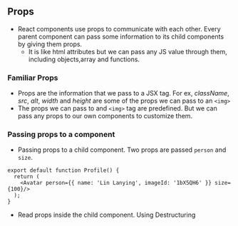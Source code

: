 ## Props
- React components use props to communicate with each other. Every parent component can pass some information to its child components by giving them props.
  - It is like html attributes but we can pass any JS value through them, including objects,array and functions.
  
### Familiar Props
- Props are the information that we pass to a JSX tag. For ex, *className*, *src*, *alt*, *width* and *height* are some of the props we can pass to an `<img>`
- The props we can pass to and `<img>` tag are predefined. But we can pass any props to our own components to customize them.

### Passing props to a component
- Passing props to a child component. Two props are passed `person` and `size`.
```
export default function Profile() {
  return (
    <Avatar person={{ name: 'Lin Lanying', imageId: '1bX5QH6' }} size={100}/>
  );
}
```
- Read props inside the child component. Using Destructuring
```

```